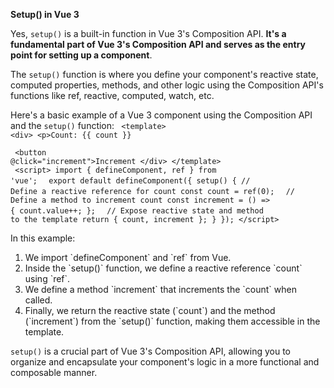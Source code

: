 <b>Setup() in Vue 3</b>


Yes, `setup()` is a built-in function in Vue 3's Composition API. <b>It's a fundamental part of Vue 3's Composition API and serves as the entry point for setting up a component</b>.

The `setup()` function is where you define your component's reactive state, computed properties, methods, and other logic using the Composition API's functions like ref, reactive, computed, watch, etc.

Here's a basic example of a Vue 3 component using the Composition API and the `setup()` function:
<code>
&lt;template>
  &lt;div>
    &lt;p>Count: {{ count }}</p>
    &lt;button @click="increment">Increment</button>
  &lt;/div>
&lt;/template>
</code>
<code>
&lt;script>
import { defineComponent, ref } from 'vue';
</code>
<code>
export default defineComponent({
  setup() {
    // Define a reactive reference for count
    const count = ref(0);
</code>
<code>
    // Define a method to increment count
    const increment = () => {
      count.value++;
    };
</code>
<code>
    // Expose reactive state and method to the template
    return {
      count,
      increment
    };
  }
});
&lt;/script>
</code>

In this example:
<ol>
<li>We import `defineComponent` and `ref` from Vue.</li>
<li>Inside the `setup()` function, we define a reactive reference `count` using `ref`.</li>
<li>We define a method `increment` that increments the `count` when called.</li>
<li>Finally, we return the reactive state (`count`) and the method (`increment`) from the `setup()` function, making them accessible in the template.</li>
</ol>

`setup()` is a crucial part of Vue 3's Composition API, allowing you to organize and encapsulate your component's logic in a more functional and composable manner.

